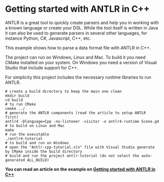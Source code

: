 # Getting started with ANTLR in C++

ANTLR is a great tool to quickly create parsers and help you in working with a known language or create your DSL. While the tool itself is written in Java it can also be used to generate parsers in several other languages, for instance Python, C#, Javascript, C++, etc.

This example shows how to parse a data format file with ANTLR in C++.

The project can run on Windows, Linux and Mac. To build it you need CMake installed on your system. On Windows you need a version of Visual Studio that include support for C++.

For simplicity this project includes the necessary runtime libraries to run ANTLR.

```
# create a build directory to keep the main one clean
mkdir build
cd build
# to run CMake
cmake ../
# generate the ANTLR components (read the article to setup ANTLR first)
antlr4 -Dlanguage=Cpp -no-listener -visitor -o antlr4-runtime Scene.g4
# to build on Linux and Mac
make
# run the executable
./antlr4-tutorial
# to build and run on Windows
# open the "Antlr-cpp-tutorial.sln" file with Visual Studio generate by CMake inside the build directory
# build and run the project antlr-tutorial (do not select the auto-generated ALL_BUILD)
```

**You can read an article on the example on [Getting started with ANTLR in C++](https://tomassetti.me/getting-started-antlr-cpp/)**
